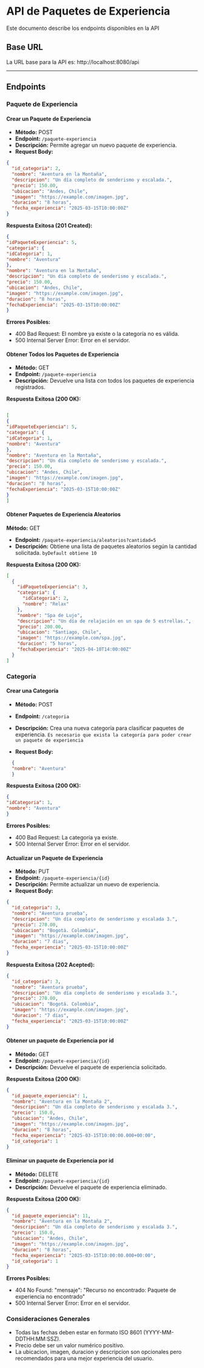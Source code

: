 # API de Paquetes de Experiencia

Este documento describe los endpoints disponibles en la API
## Base URL

La URL base para la API es:
http://localhost:8080/api


---

## Endpoints

### Paquete de Experiencia

#### Crear un Paquete de Experiencia

- **Método:** POST
- **Endpoint:** `/paquete-experiencia`
- **Descripción:** Permite agregar un nuevo paquete de experiencia.
- **Request Body:**

```json
{
  "id_categoria": 2,
  "nombre": "Aventura en la Montaña",
  "descripcion": "Un día completo de senderismo y escalada.",
  "precio": 150.00,
  "ubicacion": "Andes, Chile",
  "imagen": "https://example.com/imagen.jpg",
  "duracion": "8 horas",
  "fecha_experiencia": "2025-03-15T10:00:00Z"
}
```

**Respuesta Exitosa (201 Created):**
```json
{
"idPaqueteExperiencia": 5,
"categoria": {
"idCategoria": 1,
"nombre": "Aventura"
},
"nombre": "Aventura en la Montaña",
"descripcion": "Un día completo de senderismo y escalada.",
"precio": 150.00,
"ubicacion": "Andes, Chile",
"imagen": "https://example.com/imagen.jpg",
"duracion": "8 horas",
"fechaExperiencia": "2025-03-15T10:00:00Z"
}
```

**Errores Posibles:**

- 400 Bad Request: El nombre ya existe o la categoría no es válida.
- 500 Internal Server Error: Error en el servidor.

#### Obtener Todos los Paquetes de Experiencia

- **Método:** GET
- **Endpoint:** `/paquete-experiencia`
- **Descripción:** Devuelve una lista con todos los paquetes de experiencia registrados.


**Respuesta Exitosa (200 OK):**
```json

[
{
"idPaqueteExperiencia": 5,
"categoria": {
"idCategoria": 1,
"nombre": "Aventura"
},
"nombre": "Aventura en la Montaña",
"descripcion": "Un día completo de senderismo y escalada.",
"precio": 150.00,
"ubicacion": "Andes, Chile",
"imagen": "https://example.com/imagen.jpg",
"duracion": "8 horas",
"fechaExperiencia": "2025-03-15T10:00:00Z"
}
]
```
#### Obtener Paquetes de Experiencia Aleatorios

**Método:** GET
- **Endpoint:** `/paquete-experiencia/aleatorios?cantidad=5`
- **Descripción:** Obtiene una lista de paquetes aleatorios según la cantidad solicitada. `byDefault obtiene 10`

**Respuesta Exitosa (200 OK):**
```json
[
  {
    "idPaqueteExperiencia": 3,
    "categoria": {
      "idCategoria": 2,
      "nombre": "Relax"
    },
    "nombre": "Spa de Lujo",
    "descripcion": "Un día de relajación en un spa de 5 estrellas.",
    "precio": 200.00,
    "ubicacion": "Santiago, Chile",
    "imagen": "https://example.com/spa.jpg",
    "duracion": "5 horas",
    "fechaExperiencia": "2025-04-10T14:00:00Z"
  }
]
```

### Categoría

#### Crear una Categoría

- **Método:** POST
- **Endpoint:** `/categoria`
- **Descripción:** Crea una nueva categoría para clasificar paquetes de experiencia. `Es necesario que exista la categoría para poder crear un paquete de experiencia`

- **Request Body:**

```json
  {
  "nombre": "Aventura"
  }
```
**Respuesta Exitosa (200 OK):**
```json
{
"idCategoria": 1,
"nombre": "Aventura"
}
```

**Errores Posibles:**
- 400 Bad Request: La categoría ya existe.
- 500 Internal Server Error: Error en el servidor.

#### Actualizar un Paquete de Experiencia

- **Método:** PUT
- **Endpoint:** `/paquete-experiencia/{id}`
- **Descripción:** Permite actualizar un nuevo de experiencia.
- **Request Body:**

```json
{
  "id_categoria": 3,
  "nombre": "Aventura prueba",
  "descripcion": "Un día completo de senderismo y escalada 3.",
  "precio": 270.00,
  "ubicacion": "Bogotá. Colombia",
  "imagen": "https://example.com/imagen.jpg",
  "duracion": "7 dias",
  "fecha_experiencia": "2025-03-15T10:00:00Z"
}
```

**Respuesta Exitosa (202 Acepted):**
```json
{
  "id_categoria": 3,
  "nombre": "Aventura prueba",
  "descripcion": "Un día completo de senderismo y escalada 3.",
  "precio": 270.00,
  "ubicacion": "Bogotá. Colombia",
  "imagen": "https://example.com/imagen.jpg",
  "duracion": "7 dias",
  "fecha_experiencia": "2025-03-15T10:00:00Z"
}
```

#### Obtener un paquete de Experiencia por id

- **Método:** GET
- **Endpoint:** `/paquete-experiencia/{id}`
- **Descripción:** Devuelve el paquete de experiencia solicitado.


**Respuesta Exitosa (200 OK):**
```json
{
  "id_paquete_experiencia": 1,
  "nombre": "Aventura en la Montaña 2",
  "descripcion": "Un día completo de senderismo y escalada 3.",
  "precio": 150.0,
  "ubicacion": "Andes, Chile",
  "imagen": "https://example.com/imagen.jpg",
  "duracion": "8 horas",
  "fecha_experiencia": "2025-03-15T10:00:00.000+00:00",
  "id_categoria": 1
}
```

#### Eliminar un paquete de Experiencia por id

- **Método:** DELETE
- **Endpoint:** `/paquete-experiencia/{id}`
- **Descripción:** Devuelve el paquete de experiencia eliminado.


**Respuesta Exitosa (200 OK):**
```json
{
  "id_paquete_experiencia": 11,
  "nombre": "Aventura en la Montaña 2",
  "descripcion": "Un día completo de senderismo y escalada 3.",
  "precio": 150.0,
  "ubicacion": "Andes, Chile",
  "imagen": "https://example.com/imagen.jpg",
  "duracion": "8 horas",
  "fecha_experiencia": "2025-03-15T10:00:00.000+00:00",
  "id_categoria": 1
}
```

**Errores Posibles:**

- 404 No Found: "mensaje": "Recurso no encontrado:  Paquete de experiencia no encontrado"
- 500 Internal Server Error: Error en el servidor.

### Consideraciones Generales
- Todas las fechas deben estar en formato ISO 8601 (YYYY-MM-DDTHH:MM:SSZ).
- Precio debe ser un valor numérico positivo.
- La ubicacion, imagen, duracion y descripcion son opcionales pero recomendados para una mejor experiencia del usuario.